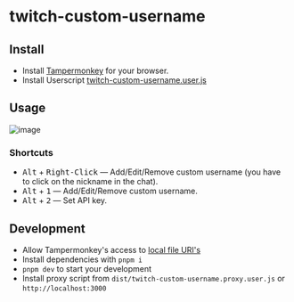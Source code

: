 # twitch-custom-username

## Install

- Install [Tampermonkey](https://www.tampermonkey.net/) for your browser.
- Install Userscript [twitch-custom-username.user.js](https://gigachad-dev.github.io/twitch-custom-username/twitch-custom-username.user.js)

## Usage

![image](https://github.com/gigachad-dev/twitch-custom-username/assets/15673111/64a959aa-0f61-491f-bc74-2066e3e2ccf4)

### Shortcuts

- <kbd>Alt</kbd> + <kbd>Right-Click</kbd> — Add/Edit/Remove custom username (you have to click on the nickname in the chat).
- <kbd>Alt</kbd> + <kbd>1</kbd> — Add/Edit/Remove custom username.
- <kbd>Alt</kbd> + <kbd>2</kbd> — Set API key.

## Development

- Allow Tampermonkey's access to [local file URI's](https://tampermonkey.net/faq.php?ext=dhdg#Q204)
- Install dependencies with `pnpm i`
- `pnpm dev` to start your development
- Install proxy script from `dist/twitch-custom-username.proxy.user.js` or `http://localhost:3000`
